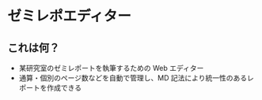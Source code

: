 # ゼミレポエディター

## これは何？

- 某研究室のゼミレポートを執筆するための Web エディター
- 通算・個別のページ数などを自動で管理し、MD 記法により統一性のあるレポートを作成できる
